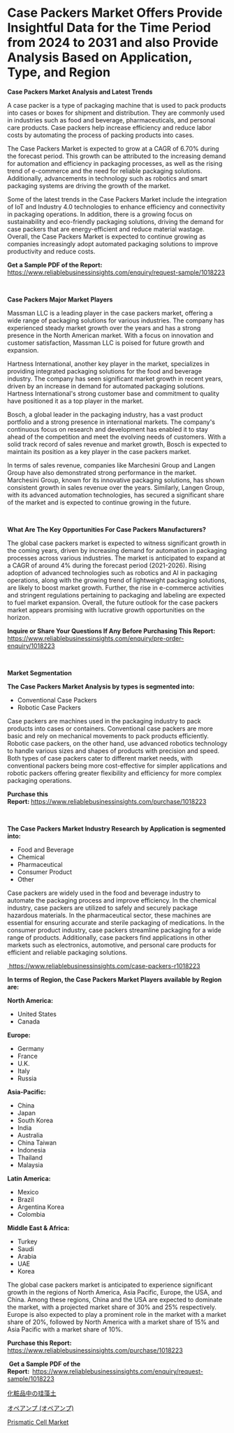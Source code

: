 <p><h1>Case Packers Market Offers Provide Insightful Data for the Time Period from 2024 to 2031 and also Provide Analysis Based on Application, Type, and Region</h1></p><p><strong>Case Packers Market Analysis and Latest Trends</strong></p>
<p><p>A case packer is a type of packaging machine that is used to pack products into cases or boxes for shipment and distribution. They are commonly used in industries such as food and beverage, pharmaceuticals, and personal care products. Case packers help increase efficiency and reduce labor costs by automating the process of packing products into cases.</p><p>The Case Packers Market is expected to grow at a CAGR of 6.70% during the forecast period. This growth can be attributed to the increasing demand for automation and efficiency in packaging processes, as well as the rising trend of e-commerce and the need for reliable packaging solutions. Additionally, advancements in technology such as robotics and smart packaging systems are driving the growth of the market.</p><p>Some of the latest trends in the Case Packers Market include the integration of IoT and Industry 4.0 technologies to enhance efficiency and connectivity in packaging operations. In addition, there is a growing focus on sustainability and eco-friendly packaging solutions, driving the demand for case packers that are energy-efficient and reduce material wastage. Overall, the Case Packers Market is expected to continue growing as companies increasingly adopt automated packaging solutions to improve productivity and reduce costs.</p></p>
<p><strong>Get a Sample PDF of the Report:&nbsp;</strong> <a href="https://www.reliablebusinessinsights.com/enquiry/request-sample/1018223">https://www.reliablebusinessinsights.com/enquiry/request-sample/1018223</a></p>
<p>&nbsp;</p>
<p><strong>Case Packers Major Market Players</strong></p>
<p><p>Massman LLC is a leading player in the case packers market, offering a wide range of packaging solutions for various industries. The company has experienced steady market growth over the years and has a strong presence in the North American market. With a focus on innovation and customer satisfaction, Massman LLC is poised for future growth and expansion.</p><p>Hartness International, another key player in the market, specializes in providing integrated packaging solutions for the food and beverage industry. The company has seen significant market growth in recent years, driven by an increase in demand for automated packaging solutions. Hartness International's strong customer base and commitment to quality have positioned it as a top player in the market.</p><p>Bosch, a global leader in the packaging industry, has a vast product portfolio and a strong presence in international markets. The company's continuous focus on research and development has enabled it to stay ahead of the competition and meet the evolving needs of customers. With a solid track record of sales revenue and market growth, Bosch is expected to maintain its position as a key player in the case packers market.</p><p>In terms of sales revenue, companies like Marchesini Group and Langen Group have also demonstrated strong performance in the market. Marchesini Group, known for its innovative packaging solutions, has shown consistent growth in sales revenue over the years. Similarly, Langen Group, with its advanced automation technologies, has secured a significant share of the market and is expected to continue growing in the future.</p></p>
<p>&nbsp;</p>
<p><strong>What Are The Key Opportunities For Case Packers Manufacturers?</strong></p>
<p><p>The global case packers market is expected to witness significant growth in the coming years, driven by increasing demand for automation in packaging processes across various industries. The market is anticipated to expand at a CAGR of around 4% during the forecast period (2021-2026). Rising adoption of advanced technologies such as robotics and AI in packaging operations, along with the growing trend of lightweight packaging solutions, are likely to boost market growth. Further, the rise in e-commerce activities and stringent regulations pertaining to packaging and labeling are expected to fuel market expansion. Overall, the future outlook for the case packers market appears promising with lucrative growth opportunities on the horizon.</p></p>
<p><strong>Inquire or Share Your Questions If Any Before Purchasing This Report:</strong> <a href="https://www.reliablebusinessinsights.com/enquiry/pre-order-enquiry/1018223">https://www.reliablebusinessinsights.com/enquiry/pre-order-enquiry/1018223</a></p>
<p>&nbsp;</p>
<p><strong>Market Segmentation</strong></p>
<p><strong>The Case Packers Market Analysis by types is segmented into:</strong></p>
<p><ul><li>Conventional Case Packers</li><li>Robotic Case Packers</li></ul></p>
<p><p>Case packers are machines used in the packaging industry to pack products into cases or containers. Conventional case packers are more basic and rely on mechanical movements to pack products efficiently. Robotic case packers, on the other hand, use advanced robotics technology to handle various sizes and shapes of products with precision and speed. Both types of case packers cater to different market needs, with conventional packers being more cost-effective for simpler applications and robotic packers offering greater flexibility and efficiency for more complex packaging operations.</p></p>
<p><strong>Purchase this Report:&nbsp;</strong><a href="https://www.reliablebusinessinsights.com/purchase/1018223">https://www.reliablebusinessinsights.com/purchase/1018223</a></p>
<p>&nbsp;</p>
<p><strong>The Case Packers Market Industry Research by Application is segmented into:</strong></p>
<p><ul><li>Food and Beverage</li><li>Chemical</li><li>Pharmaceutical</li><li>Consumer Product</li><li>Other</li></ul></p>
<p><p>Case packers are widely used in the food and beverage industry to automate the packaging process and improve efficiency. In the chemical industry, case packers are utilized to safely and securely package hazardous materials. In the pharmaceutical sector, these machines are essential for ensuring accurate and sterile packaging of medications. In the consumer product industry, case packers streamline packaging for a wide range of products. Additionally, case packers find applications in other markets such as electronics, automotive, and personal care products for efficient and reliable packaging solutions.</p></p>
<p><a href="https://www.reliablebusinessinsights.com/case-packers-r1018223">&nbsp;https://www.reliablebusinessinsights.com/case-packers-r1018223</a></p>
<p><strong>In terms of Region, the Case Packers Market Players available by Region are:</strong></p>
<p>
    <p> <strong> North America: </strong>
        <ul>
            <li>United States</li>
            <li>Canada</li>
        </ul>
        </p> 
    <p> <strong> Europe: </strong>
        <ul>
            <li>Germany</li>
            <li>France</li>
            <li>U.K.</li>
            <li>Italy</li>
            <li>Russia</li>
        </ul>
        </p> 
    <p> <strong> Asia-Pacific: </strong>
        <ul>
            <li>China</li>
            <li>Japan</li>
            <li>South Korea</li>
            <li>India</li>
            <li>Australia</li>
            <li>China Taiwan</li>
            <li>Indonesia</li>
            <li>Thailand</li>
            <li>Malaysia</li>
        </ul>
        </p> 
    <p> <strong> Latin America: </strong>
        <ul>
            <li>Mexico</li>
            <li>Brazil</li>
            <li>Argentina Korea</li>
            <li>Colombia</li>
        </ul>
        </p> 
    <p> <strong> Middle East & Africa: </strong>
        <ul>
            <li>Turkey</li>
            <li>Saudi</li>
            <li>Arabia</li>
            <li>UAE</li>
            <li>Korea</li>
        </ul>
    </p>
    </p>
<p><p>The global case packers market is anticipated to experience significant growth in the regions of North America, Asia Pacific, Europe, the USA, and China. Among these regions, China and the USA are expected to dominate the market, with a projected market share of 30% and 25% respectively. Europe is also expected to play a prominent role in the market with a market share of 20%, followed by North America with a market share of 15% and Asia Pacific with a market share of 10%.</p></p>
<p><strong>Purchase this Report: </strong><a href="https://www.reliablebusinessinsights.com/purchase/1018223">https://www.reliablebusinessinsights.com/purchase/1018223</a></p>
<p>&nbsp;<strong>Get a Sample PDF of the Report:&nbsp;&nbsp;</strong><a href="https://www.reliablebusinessinsights.com/enquiry/request-sample/1018223">https://www.reliablebusinessinsights.com/enquiry/request-sample/1018223</a></p>
<p><strong></strong></p>
<p><p><a href="https://github.com/KaydenJohns1964/Market-Research-Report-List-2/blob/main/7124227151969.md">化粧品中の珪藻土</a></p><p><a href="https://medium.com/@wgloverbetty988/2024%E5%B9%B4%E3%81%8B%E3%82%892031%E5%B9%B4%E3%81%BE%E3%81%A7%E3%81%AE%E6%9C%9F%E9%96%93%E3%81%AB%E3%81%8A%E3%81%91%E3%82%8B%E3%82%B0%E3%83%AD%E3%83%BC%E3%83%90%E3%83%AB%E3%82%AA%E3%83%9A%E3%83%AC%E3%83%BC%E3%82%B7%E3%83%A7%E3%83%8A%E3%83%AB%E3%82%A2%E3%83%B3%E3%83%97-%E3%82%AA%E3%83%BC%E3%83%97%E3%82%A2%E3%83%B3%E3%83%97-%E5%B8%82%E5%A0%B4%E3%81%AE%E6%A9%9F%E4%BC%9A%E3%81%A8%E4%BA%88%E6%B8%AC-d0e83d9c33b3">オペアンプ (オペアンプ)</a></p><p><a href="https://github.com/alexxisgm/Market-Research-Report-List-1/blob/main/prismatic-cell-market.md">Prismatic Cell Market</a></p></p>